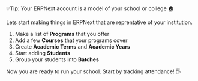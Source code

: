 💡Tip: Your ERPNext account is a model of your school or college 🏠

Lets start making things in ERPNext that are reprentative of your institution.

1. Make a list of **Programs** that you offer
1. Add a few **Courses** that your programs cover
1. Create **Academic Terms** and **Academic Years**
1. Start adding **Students**
1. Group your students into **Batches**

Now you are ready to run your school. Start by tracking attendance! 🖐
